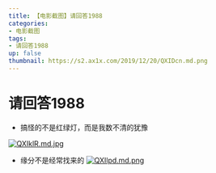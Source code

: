 ```yaml
---
title: 【电影截图】请回答1988
categories:
- 电影截图
tags: 
- 请回答1988
up: false
thumbnail: https://s2.ax1x.com/2019/12/20/QXIDcn.md.png
---
```

# 请回答1988
- 搞怪的不是红绿灯，而是我数不清的犹豫

[![QXIklR.md.jpg](https://s2.ax1x.com/2019/12/20/QXIklR.md.jpg)](https://imgchr.com/i/QXIklR)

- 缘分不是经常找来的
[![QXIlpd.md.png](https://s2.ax1x.com/2019/12/20/QXIlpd.md.png)](https://imgchr.com/i/QXIlpd)